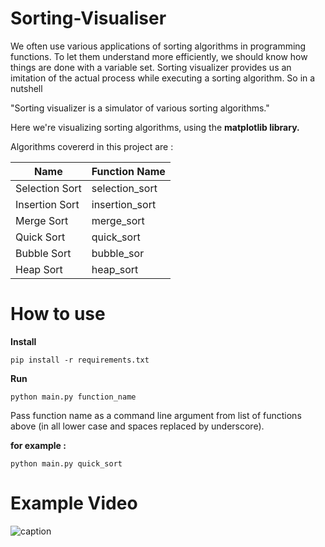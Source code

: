 # Sorting-Visualiser

We often use various applications of sorting algorithms in programming functions. To let them understand more efficiently, we should know how things are done with a variable set. Sorting visualizer provides us an imitation of the actual process while executing a sorting algorithm. So in a nutshell

"Sorting visualizer is a simulator of various sorting algorithms."



Here we're visualizing sorting algorithms, using the **matplotlib library.**





Algorithms covererd in this project are :



|     Name        | Function Name   |
| -------------   | -------------   |
| Selection Sort  |  selection_sort |
| Insertion Sort  |  insertion_sort |
| Merge Sort      |  merge_sort     |
| Quick Sort      |  quick_sort     |
| Bubble Sort     |  bubble_sor     |
| Heap Sort       |  heap_sort      |


# How to use



**Install**

```
pip install -r requirements.txt
```

**Run**

```
python main.py function_name
```



Pass function name as a command line argument from list of functions above (in all lower case and spaces replaced by underscore).



**for example :**

```
python main.py quick_sort
```

# Example Video
![caption](https://drive.google.com/file/d/1U65i_dh8IWyUlQJBSTnzstq2IASHWvWB/view?usp=sharing)



